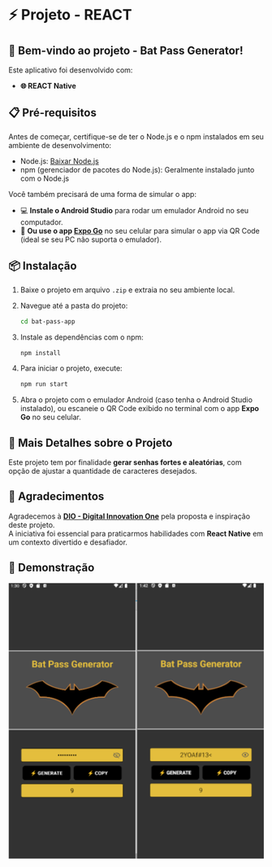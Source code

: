 # ⚡ Projeto - REACT

## 🚀 Bem-vindo ao projeto - Bat Pass Generator!

Este aplicativo foi desenvolvido com:

- **🌐 REACT Native**

## 📋 Pré-requisitos

Antes de começar, certifique-se de ter o Node.js e o npm instalados em seu ambiente de desenvolvimento:

- Node.js: [Baixar Node.js](https://nodejs.org/)
- npm (gerenciador de pacotes do Node.js): Geralmente instalado junto com o Node.js

Você também precisará de uma forma de simular o app:

- 💻 **Instale o Android Studio** para rodar um emulador Android no seu computador.
- 📱 **Ou use o app [Expo Go](https://expo.dev/client)** no seu celular para simular o app via QR Code (ideal se seu PC não suporta o emulador).

## 📦 Instalação

1. Baixe o projeto em arquivo `.zip` e extraia no seu ambiente local.

2. Navegue até a pasta do projeto:

   ```bash
   cd bat-pass-app
   ```

3. Instale as dependências com o npm:

   ```bash
   npm install
   ```

4. Para iniciar o projeto, execute:

   ```bash
   npm run start
   ```

5. Abra o projeto com o emulador Android (caso tenha o Android Studio instalado), ou escaneie o QR Code exibido no terminal com o app **Expo Go** no seu celular.

## 🔐 Mais Detalhes sobre o Projeto

Este projeto tem por finalidade **gerar senhas fortes e aleatórias**, com opção de ajustar a quantidade de caracteres desejados.

## 🙌 Agradecimentos

Agradecemos à **[DIO - Digital Innovation One](https://www.dio.me/)** pela proposta e inspiração deste projeto.  
A iniciativa foi essencial para praticarmos habilidades com **React Native** em um contexto divertido e desafiador.

## 📸 Demonstração

![App](/assets/readme.png)
